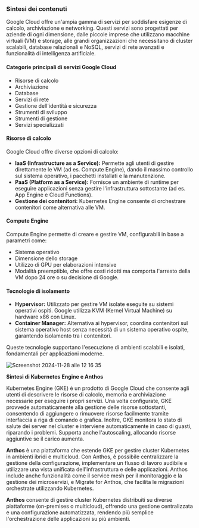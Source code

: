 
### **Sintesi dei contenuti**

Google Cloud offre un'ampia gamma di servizi per soddisfare esigenze di calcolo, archiviazione e networking. Questi servizi sono progettati per aziende di ogni dimensione, dalle piccole imprese che utilizzano macchine virtuali (VM) e storage, alle grandi organizzazioni che necessitano di cluster scalabili, database relazionali e NoSQL, servizi di rete avanzati e funzionalità di intelligenza artificiale.

#### **Categorie principali di servizi Google Cloud**
- Risorse di calcolo  
- Archiviazione  
- Database  
- Servizi di rete  
- Gestione dell'identità e sicurezza  
- Strumenti di sviluppo  
- Strumenti di gestione  
- Servizi specializzati  

#### **Risorse di calcolo**
Google Cloud offre diverse opzioni di calcolo:  
- **IaaS (Infrastructure as a Service):** Permette agli utenti di gestire direttamente le VM (ad es. Compute Engine), dando il massimo controllo sul sistema operativo, i pacchetti installati e la manutenzione.  
- **PaaS (Platform as a Service):** Fornisce un ambiente di runtime per eseguire applicazioni senza gestire l'infrastruttura sottostante (ad es. App Engine e Cloud Functions).  
- **Gestione dei contenitori:** Kubernetes Engine consente di orchestrare contenitori come alternativa alle VM.

#### **Compute Engine**
Compute Engine permette di creare e gestire VM, configurabili in base a parametri come:  
- Sistema operativo  
- Dimensione dello storage  
- Utilizzo di GPU per elaborazioni intensive  
- Modalità preemptible, che offre costi ridotti ma comporta l'arresto della VM dopo 24 ore o su decisione di Google.

#### **Tecnologie di isolamento**
- **Hypervisor:** Utilizzato per gestire VM isolate eseguite su sistemi operativi ospiti. Google utilizza KVM (Kernel Virtual Machine) su hardware x86 con Linux.  
- **Container Manager:** Alternativa ai hypervisor, coordina contenitori sul sistema operativo host senza necessità di un sistema operativo ospite, garantendo isolamento tra i contenitori.  

Queste tecnologie supportano l'esecuzione di ambienti scalabili e isolati, fondamentali per applicazioni moderne.

![Screenshot 2024-11-28 alle 12 16 35](https://github.com/user-attachments/assets/e93d20db-dda6-4fba-9a27-a2c13cbbb867)


**Sintesi di Kubernetes Engine e Anthos**

Kubernetes Engine (GKE) è un prodotto di Google Cloud che consente agli utenti di descrivere le risorse di calcolo, memoria e archiviazione necessarie per eseguire i propri servizi. Una volta configurate, GKE provvede automaticamente alla gestione delle risorse sottostanti, consentendo di aggiungere o rimuovere risorse facilmente tramite interfaccia a riga di comando o grafica. Inoltre, GKE monitora lo stato di salute dei server nel cluster e interviene automaticamente in caso di guasti, riparando i problemi. Supporta anche l'autoscaling, allocando risorse aggiuntive se il carico aumenta.

**Anthos** è una piattaforma che estende GKE per gestire cluster Kubernetes in ambienti ibridi e multicloud. Con Anthos, è possibile centralizzare la gestione della configurazione, implementare un flusso di lavoro audibile e utilizzare una vista unificata dell'infrastruttura e delle applicazioni. Anthos include anche funzionalità come il service mesh per il monitoraggio e la gestione dei microservizi, e Migrate for Anthos, che facilita le migrazioni orchestrate utilizzando Kubernetes.

**Anthos** consente di gestire cluster Kubernetes distribuiti su diverse piattaforme (on-premises o multicloud), offrendo una gestione centralizzata e una configurazione automatizzata, rendendo più semplice l'orchestrazione delle applicazioni su più ambienti.


